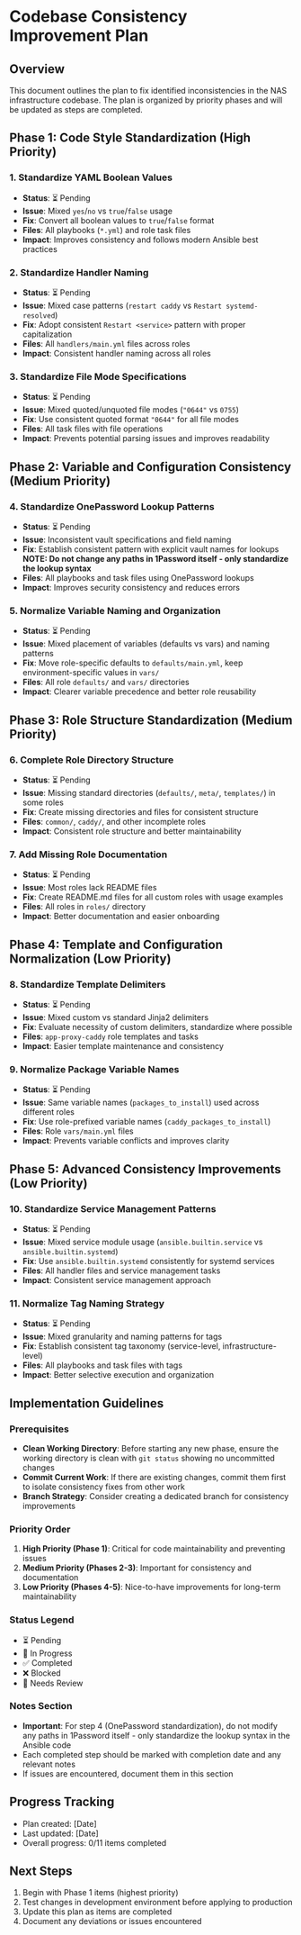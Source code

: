 # Codebase Consistency Improvement Plan

## Overview
This document outlines the plan to fix identified inconsistencies in the NAS infrastructure codebase. The plan is organized by priority phases and will be updated as steps are completed.

## Phase 1: Code Style Standardization (High Priority)

### 1. Standardize YAML Boolean Values
- **Status**: ⏳ Pending
- **Issue**: Mixed `yes`/`no` vs `true`/`false` usage
- **Fix**: Convert all boolean values to `true`/`false` format
- **Files**: All playbooks (`*.yml`) and role task files
- **Impact**: Improves consistency and follows modern Ansible best practices

### 2. Standardize Handler Naming
- **Status**: ⏳ Pending
- **Issue**: Mixed case patterns (`restart caddy` vs `Restart systemd-resolved`)
- **Fix**: Adopt consistent `Restart <service>` pattern with proper capitalization
- **Files**: All `handlers/main.yml` files across roles
- **Impact**: Consistent handler naming across all roles

### 3. Standardize File Mode Specifications
- **Status**: ⏳ Pending
- **Issue**: Mixed quoted/unquoted file modes (`"0644"` vs `0755`)
- **Fix**: Use consistent quoted format `"0644"` for all file modes
- **Files**: All task files with file operations
- **Impact**: Prevents potential parsing issues and improves readability

## Phase 2: Variable and Configuration Consistency (Medium Priority)

### 4. Standardize OnePassword Lookup Patterns
- **Status**: ⏳ Pending
- **Issue**: Inconsistent vault specifications and field naming
- **Fix**: Establish consistent pattern with explicit vault names for lookups **NOTE: Do not change any paths in 1Password itself - only standardize the lookup syntax**
- **Files**: All playbooks and task files using OnePassword lookups
- **Impact**: Improves security consistency and reduces errors

### 5. Normalize Variable Naming and Organization
- **Status**: ⏳ Pending
- **Issue**: Mixed placement of variables (defaults vs vars) and naming patterns
- **Fix**: Move role-specific defaults to `defaults/main.yml`, keep environment-specific values in `vars/`
- **Files**: All role `defaults/` and `vars/` directories
- **Impact**: Clearer variable precedence and better role reusability

## Phase 3: Role Structure Standardization (Medium Priority)

### 6. Complete Role Directory Structure
- **Status**: ⏳ Pending
- **Issue**: Missing standard directories (`defaults/`, `meta/`, `templates/`) in some roles
- **Fix**: Create missing directories and files for consistent structure
- **Files**: `common/`, `caddy/`, and other incomplete roles
- **Impact**: Consistent role structure and better maintainability

### 7. Add Missing Role Documentation
- **Status**: ⏳ Pending
- **Issue**: Most roles lack README files
- **Fix**: Create README.md files for all custom roles with usage examples
- **Files**: All roles in `roles/` directory
- **Impact**: Better documentation and easier onboarding

## Phase 4: Template and Configuration Normalization (Low Priority)

### 8. Standardize Template Delimiters
- **Status**: ⏳ Pending
- **Issue**: Mixed custom vs standard Jinja2 delimiters
- **Fix**: Evaluate necessity of custom delimiters, standardize where possible
- **Files**: `app-proxy-caddy` role templates and tasks
- **Impact**: Easier template maintenance and consistency

### 9. Normalize Package Variable Names
- **Status**: ⏳ Pending
- **Issue**: Same variable names (`packages_to_install`) used across different roles
- **Fix**: Use role-prefixed variable names (`caddy_packages_to_install`)
- **Files**: Role `vars/main.yml` files
- **Impact**: Prevents variable conflicts and improves clarity

## Phase 5: Advanced Consistency Improvements (Low Priority)

### 10. Standardize Service Management Patterns
- **Status**: ⏳ Pending
- **Issue**: Mixed service module usage (`ansible.builtin.service` vs `ansible.builtin.systemd`)
- **Fix**: Use `ansible.builtin.systemd` consistently for systemd services
- **Files**: All handler files and service management tasks
- **Impact**: Consistent service management approach

### 11. Normalize Tag Naming Strategy
- **Status**: ⏳ Pending
- **Issue**: Mixed granularity and naming patterns for tags
- **Fix**: Establish consistent tag taxonomy (service-level, infrastructure-level)
- **Files**: All playbooks and task files with tags
- **Impact**: Better selective execution and organization

## Implementation Guidelines

### Prerequisites
- **Clean Working Directory**: Before starting any new phase, ensure the working directory is clean with `git status` showing no uncommitted changes
- **Commit Current Work**: If there are existing changes, commit them first to isolate consistency fixes from other work
- **Branch Strategy**: Consider creating a dedicated branch for consistency improvements

### Priority Order
1. **High Priority (Phase 1)**: Critical for code maintainability and preventing issues
2. **Medium Priority (Phases 2-3)**: Important for consistency and documentation
3. **Low Priority (Phases 4-5)**: Nice-to-have improvements for long-term maintainability

### Status Legend
- ⏳ Pending
- 🔄 In Progress
- ✅ Completed
- ❌ Blocked
- 📝 Needs Review

### Notes Section
- **Important**: For step 4 (OnePassword standardization), do not modify any paths in 1Password itself - only standardize the lookup syntax in the Ansible code
- Each completed step should be marked with completion date and any relevant notes
- If issues are encountered, document them in this section

## Progress Tracking
- Plan created: [Date]
- Last updated: [Date]
- Overall progress: 0/11 items completed

## Next Steps
1. Begin with Phase 1 items (highest priority)
2. Test changes in development environment before applying to production
3. Update this plan as items are completed
4. Document any deviations or issues encountered